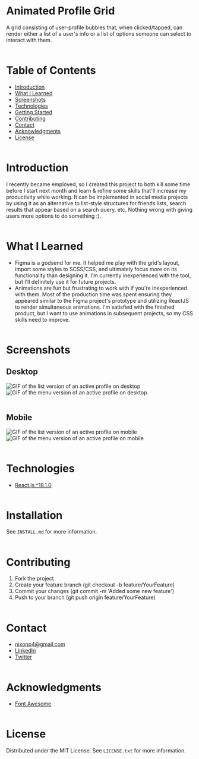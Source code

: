 # **Animated Profile Grid**
A grid consisting of user-profile bubbles that, when clicked/tapped, can render either a list of a user's info or a list of options someone can select to interact with them.<br></br>

# **Table of Contents**
* [Introduction](https://github.com/Paul-Nixon/animated-profile-grid#introduction)
* [What I Learned](https://github.com/Paul-Nixon/animated-profile-grid#what-i-learned)
* [Screenshots](https://github.com/Paul-Nixon/animated-profile-grid#screenshots)
* [Technologies](https://github.com/Paul-Nixon/animated-profile-grid#technologies)
* [Getting Started](https://github.com/Paul-Nixon/animated-profile-grid#getting-started)
* [Contributing](https://github.com/Paul-Nixon/animated-profile-grid#contributing)
* [Contact](https://github.com/Paul-Nixon/animated-profile-grid#contact)
* [Acknowledgments](https://github.com/Paul-Nixon/animated-profile-grid#acknowledgments)
* [License](https://github.com/Paul-Nixon/animated-profile-grid#license)<br></br>

# **Introduction**
I recently became employed, so I created this project to both kill some time before I start next month and learn & refine some skills that'll increase my productivity while working. It can be implemented in social media projects by using it as an alternative to list-style structures for friends lists, search results that appear based on a search query, etc. Nothing wrong with giving users more options to do something :).<br></br>

# **What I Learned**
* Figma is a godsend for me. It helped me play with the grid's layout, import some styles to SCSS/CSS, and ultimately focus more on its functionality than designing it. I'm currently inexperienced with the tool, but I'll definitely use it for future projects.
* Animations are fun but frustrating to work with if you're inexperienced with them. Most of the production time was spent ensuring they appeared similar to the Figma project's prototype and utilizing ReactJS to render simultaneous animations. I'm satisfied with the finished product, but I want to use animations in subsequent projects, so my CSS skills need to improve.<br></br>

# **Screenshots**
## **Desktop**
![GIF of the list version of an active profile on desktop](https://user-images.githubusercontent.com/42850145/168401388-0dd86dd4-7fbb-47c5-87e1-c396e02b2c89.gif)
![GIF of the menu version of an active profile on desktop](https://user-images.githubusercontent.com/42850145/168402054-28e47b61-bd02-4ad7-b735-64244d2175cd.gif)<br></br>

## **Mobile**
![GIF of the list version of an active profile on mobile](https://user-images.githubusercontent.com/42850145/168403268-ed3c6f54-fd93-40f5-8a3a-81b1fb63f6db.gif)
![GIF of the menu version of an active profile on mobile](https://user-images.githubusercontent.com/42850145/168403009-20228238-e639-447a-9193-9c2605ec7bef.gif)<br></br>

# **Technologies**
* [React.js ^18.1.0](https://reactjs.org/)<br></br>

# **Installation**
See `INSTALL.md` for more information.<br></br>

# **Contributing**
1. Fork the project
2. Create your feature branch (git checkout -b feature/YourFeature)
3. Commit your changes (git commit -m 'Added some new feature')
4. Push to your branch (git push origin feature/YourFeature)<br></br>

# **Contact**
* nixonp4@gmail.com
* [LinkedIn](https://www.linkedin.com/in/paul-vance-nixon/)
* [Twitter](https://twitter.com/PeacefulPaladin)<br></br>

# **Acknowledgments**
* [Font Awesome](https://fontawesome.com/)<br></br>

# **License**
Distributed under the MIT License. See `LICENSE.txt` for more information.